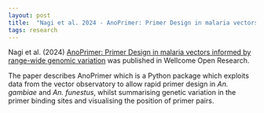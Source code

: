 ```yaml
---
layout: post
title:  "Nagi et al. 2024 - AnoPrimer: Primer Design in malaria vectors informed by range-wide genomic variation"
tags: research
---
```


Nagi et al. (2024) [AnoPrimer: Primer Design in malaria vectors
informed by range-wide genomic
variation](https://doi.org/10.12688/wellcomeopenres.20998.1) was
published in Wellcome Open Research.

The paper describes AnoPrimer which is a Python package which exploits
data from the vector observatory to allow rapid primer design in
*An. gambiae* and *An. funestus*, whilst summarising genetic variation
in the primer binding sites and visualising the position of primer
pairs.



